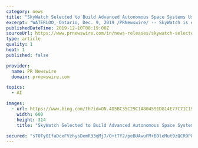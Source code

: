 ```yaml
---
category: news
title: "SkyWatch Selected to Build Advanced Autonomous Space Systems Using Artificial Intelligence and Big Data Analytics for the Canadian Space Agency"
excerpt: "WATERLOO, Ontario, Dec. 9, 2019 /PRNewswire/ -- SkyWatch is excited to announce that the company was selected by the Canadian Space Agency (CSA) to complete Phase I of the Artificial Intelligence and Big Data Analytics for Advanced Autonomous Space Systems challenge in July 2019. During this phase of the project, SkyWatch will work closely ..."
publishedDateTime: 2019-12-10T08:19:00Z
sourceUrl: https://www.prnewswire.com/in/news-releases/skywatch-selected-to-build-advanced-autonomous-space-systems-using-artificial-intelligence-and-big-data-analytics-for-the-canadian-space-agency-875694455.html
type: article
quality: 1
heat: 1
published: false

provider:
  name: PR Newswire
  domain: prnewswire.com

topics:
  - AI

images:
  - url: https://www.bing.com/th?id=ON.4D5BC35C29C1A804591D814E77C71C19
    width: 600
    height: 314
    title: "SkyWatch Selected to Build Advanced Autonomous Space Systems Using Artificial Intelligence and Big Data Analytics for the Canadian Space Agency"

secured: "sT0Ty0IfaDcxFVzhysDemR33qMj7/O+tTf2/peBUAwuFM+B9leMut9zQCR9P8ff52TmXqu66HmQv58uPndwGOCb0mD4B/hNF7btIiicG8JafKxa32ltzjlcZixaIDRYl62FD+uEBv32+jrsU1Oh/XhZek3WAxgh96zcs2lak5FDMzHbYceq1oQvxbTCmklEe4nQ36epGfzHD16DpRkHN4w7hyAqDVD/tQqeSrfIAaCYrITz7sTLo9Fs6Ge2elL9Moo5V3yu2u3Yhn5wXkSNUgQ==;WjIKx4UWG1vREAD1+wBzPQ=="
---
```


